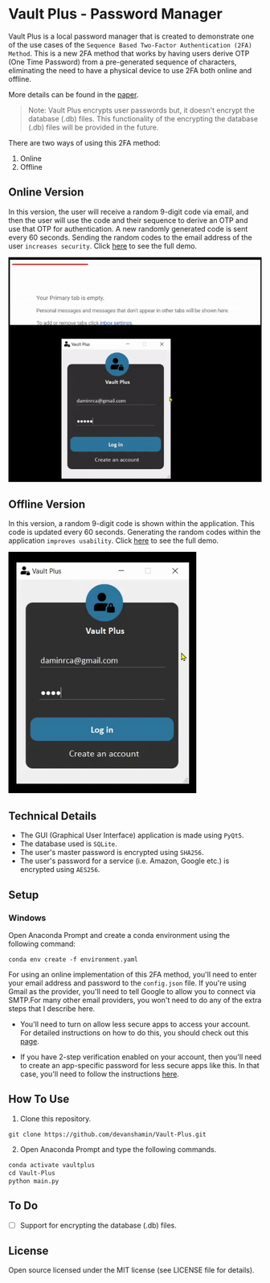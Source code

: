 # Vault Plus - Password Manager

Vault Plus is a local password manager that is created to demonstrate one of the use cases of the `Sequence Based Two-Factor Authentication (2FA) Method`. This is a new 2FA method that works by having users derive OTP (One Time Password) from a pre-generated sequence of characters, eliminating the need to have a physical device to use 2FA both online and offline. 

More details can be found in the [paper](https://link.springer.com/chapter/10.1007%2F978-3-030-60700-5_15).

> Note: Vault Plus encrypts user passwords but, it doesn't encrypt the database (.db) files. This functionality of the encrypting the database (.db) files will be provided in the future.

There are two ways of using this 2FA method:
1. Online
2. Offline

## Online Version

In this version, the user will receive a random 9-digit code via email, and then the user will use the code and their sequence to derive an OTP and use that OTP for authentication. A new randomly generated code is sent every 60 seconds. Sending the random codes to the email address of the user `increases security`. Click [here](https://youtu.be/81jn8GlU5dU) to see the full demo.

![](docs/gifs/online2FA.gif)

## Offline Version

In this version, a random 9-digit code is shown within the application. This code is updated every 60 seconds. Generating the random codes within the application `improves usability`. Click [here](https://youtu.be/8ZUJ1yRRsYM) to see the full demo.

![](docs/gifs/offline2FA.gif)

## Technical Details

* The GUI (Graphical User Interface) application is made using `PyQt5`.
* The database used is `SQLite`.
* The user's master password is encrypted using `SHA256`.
* The user's password for a service (i.e. Amazon, Google etc.) is encrypted using `AES256`.

## Setup

### Windows

Open Anaconda Prompt and create a conda environment using the following command:

```
conda env create -f environment.yaml
```

For using an online implementation of this 2FA method, you'll need to enter your email address and password to the `config.json` file. If you're using Gmail as the provider, you'll need to tell Google to allow you to connect via SMTP.For many other email providers, you won't need to do any of the extra steps that I describe here.

* You'll need to turn on allow less secure apps to access your account. For detailed instructions on how to do this, you should check out this [page](https://support.google.com/accounts/answer/6010255).

* If you have 2-step verification enabled on your account, then you'll need to create an app-specific password for less secure apps like this. In that case, you'll need to follow the instructions [here](https://support.google.com/accounts/answer/185833).

## How To Use

1. Clone this repository. 

```
git clone https://github.com/devanshamin/Vault-Plus.git
```

2. Open Anaconda Prompt and type the following commands. 

```
conda activate vaultplus
cd Vault-Plus
python main.py
```

## To Do

- [ ] Support for encrypting the database (.db) files.

## License

Open source licensed under the MIT license (see LICENSE file for details).